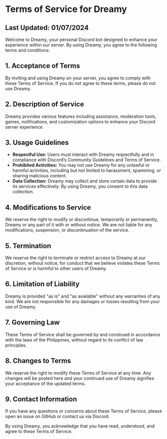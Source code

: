   <h1>Terms of Service for Dreamy</h1>

  <h2>Last Updated: 01/07/2024</h2>

  <p>Welcome to Dreamy, your personal Discord bot designed to enhance your experience within our server. By using Dreamy, you agree to the following terms and conditions:</p>

  <h2>1. Acceptance of Terms</h2>
  <p>By inviting and using Dreamy on your server, you agree to comply with these Terms of Service. If you do not agree to these terms, please do not use Dreamy.</p>

  <h2>2. Description of Service</h2>
  <p>Dreamy provides various features including assistance, moderation tools, games, notifications, and customization options to enhance your Discord server experience.</p>

  <h2>3. Usage Guidelines</h2>
  <ul>
    <li><strong>Respectful Use:</strong> Users must interact with Dreamy respectfully and in compliance with Discord’s Community Guidelines and Terms of Service.</li>
    <li><strong>Prohibited Activities:</strong> You may not use Dreamy for any unlawful or harmful activities, including but not limited to harassment, spamming, or sharing malicious content.</li>
    <li><strong>Data Collection:</strong> Dreamy may collect and store certain data to provide its services effectively. By using Dreamy, you consent to this data collection.</li>
  </ul>

  <h2>4. Modifications to Service</h2>
  <p>We reserve the right to modify or discontinue, temporarily or permanently, Dreamy or any part of it with or without notice. We are not liable for any modifications, suspension, or discontinuation of the service.</p>

  <h2>5. Termination</h2>
  <p>We reserve the right to terminate or restrict access to Dreamy at our discretion, without notice, for conduct that we believe violates these Terms of Service or is harmful to other users of Dreamy.</p>

  <h2>6. Limitation of Liability</h2>
  <p>Dreamy is provided "as is" and "as available" without any warranties of any kind. We are not responsible for any damages or losses resulting from your use of Dreamy.</p>

  <h2>7. Governing Law</h2>
  <p>These Terms of Service shall be governed by and construed in accordance with the laws of the Philippines, without regard to its conflict of law principles.</p>

  <h2>8. Changes to Terms</h2>
  <p>We reserve the right to modify these Terms of Service at any time. Any changes will be posted here and your continued use of Dreamy signifies your acceptance of the updated terms.</p>

  <h2>9. Contact Information</h2>
  <p>If you have any questions or concerns about these Terms of Service, please open an issue on GitHub or contact us via Discord.</p>

  <p>By using Dreamy, you acknowledge that you have read, understood, and agree to these Terms of Service.</p>
